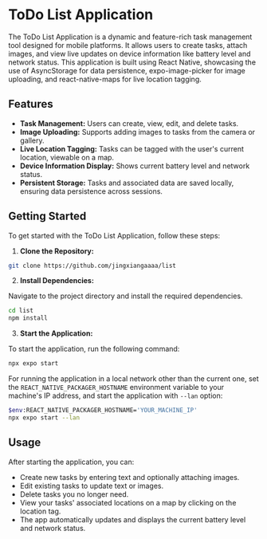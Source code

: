 # ToDo List Application

The ToDo List Application is a dynamic and feature-rich task management tool designed for mobile platforms. It allows users to create tasks, attach images, and view live updates on device information like battery level and network status. This application is built using React Native, showcasing the use of AsyncStorage for data persistence, expo-image-picker for image uploading, and react-native-maps for live location tagging.

## Features

- **Task Management:** Users can create, view, edit, and delete tasks.
- **Image Uploading:** Supports adding images to tasks from the camera or gallery.
- **Live Location Tagging:** Tasks can be tagged with the user's current location, viewable on a map.
- **Device Information Display:** Shows current battery level and network status.
- **Persistent Storage:** Tasks and associated data are saved locally, ensuring data persistence across sessions.

## Getting Started

To get started with the ToDo List Application, follow these steps:

1. **Clone the Repository:**

```bash
git clone https://github.com/jingxiangaaaa/list
```

2. **Install Dependencies:**

Navigate to the project directory and install the required dependencies.

```bash
cd list
npm install
```

3. **Start the Application:**

To start the application, run the following command:

```bash
npx expo start
```

For running the application in a local network other than the current one, set the `REACT_NATIVE_PACKAGER_HOSTNAME` environment variable to your machine's IP address, and start the application with `--lan` option:

```bash
$env:REACT_NATIVE_PACKAGER_HOSTNAME='YOUR_MACHINE_IP'
npx expo start --lan
```

## Usage

After starting the application, you can:

- Create new tasks by entering text and optionally attaching images.
- Edit existing tasks to update text or images.
- Delete tasks you no longer need.
- View your tasks' associated locations on a map by clicking on the location tag.
- The app automatically updates and displays the current battery level and network status.

